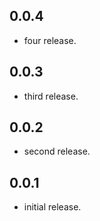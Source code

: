 ## 0.0.4

* four release.

## 0.0.3

* third release.

## 0.0.2

* second release.

## 0.0.1

* initial release.
